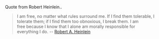 <html><body><p style="text-align:left;">Quote from Robert Heinlein..</p>



<blockquote>I am free, no matter what rules surround me. If I find them tolerable, I tolerate them; if I find them too obnoxious, I break them. I am free because I know that I alone am morally responsible for everything I do. -- <a href="http://en.wikiquote.org/wiki/Robert_A._Heinlein" target="_blank">Robert A. Heinlein</a></blockquote>

 </body></html>